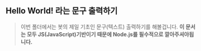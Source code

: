 ## Hello World! 라는 문구 출력하기
> 이번 폴더에서는 봇의 제일 기초인 문구(텍스트) 출력하기를 해볼겁니다.
>**이 문서는 모두 JS(JavaScript)기반이기 때문에 Node.js를 필수적으로 깔아주셔야됩니다.**